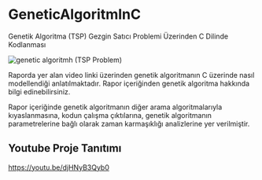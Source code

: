 # GeneticAlgoritmInC
Genetik Algoritma (TSP) Gezgin Satıcı Problemi Üzerinden C Dilinde Kodlanması

![genetic algoritmh (TSP Problem)](https://user-images.githubusercontent.com/87595266/171866951-24155cdf-26a6-4b08-8d44-9a93cb8d3e4f.png)


Raporda yer alan video linki üzerinden genetik algoritmanın C üzerinde nasıl modellendiği anlatılmaktadır. Rapor içeriğinden genetik algoritma hakkında bilgi edinebilirsiniz. 

Rapor içeriğinde genetik algoritmanın diğer arama algoritmalarıyla kıyaslanmasına, kodun çalışma çıktılarına, genetik algoritmanın parametrelerine bağlı olarak zaman karmaşıklığı analizlerine yer verilmiştir.

## Youtube Proje Tanıtımı
https://youtu.be/djHNyB3Qyb0


